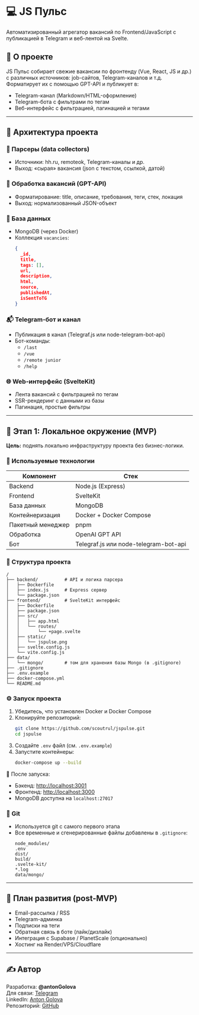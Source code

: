 # 💻 JS Пульс

Автоматизированный агрегатор вакансий по Frontend/JavaScript с публикацией в Telegram и веб-лентой на Svelte.

## 🚀 О проекте

JS Пульс собирает свежие вакансии по фронтенду (Vue, React, JS и др.) с различных источников: job-сайтов, Telegram-каналов и т.д.  
Форматирует их с помощью GPT-API и публикует в:

- Telegram-канал (Markdown/HTML-оформление)
- Telegram-бота с фильтрами по тегам
- Веб-интерфейс с фильтрацией, пагинацией и тегами

---

## 🧱 Архитектура проекта

### 🔎 Парсеры (data collectors)
- Источники: hh.ru, remoteok, Telegram-каналы и др.
- Выход: «сырая» вакансия (json с текстом, ссылкой, датой)

### 🤖 Обработка вакансий (GPT-API)
- Форматирование: title, описание, требования, теги, стек, локация
- Выход: нормализованный JSON-объект

### 💾 База данных
- MongoDB (через Docker)
- Коллекция `vacancies`:
  ```json
  {
    _id,
    title,
    tags: [],
    url,
    description,
    html,
    source,
    publishedAt,
    isSentToTG
  }
  ```

### 📬 Telegram-бот и канал
- Публикация в канал (Telegraf.js или node-telegram-bot-api)
- Бот-команды:
  - `/last`
  - `/vue`
  - `/remote junior`
  - `/help`

### 🌐 Web-интерфейс (SvelteKit)
- Лента вакансий с фильтрацией по тегам
- SSR-рендеринг с данными из базы
- Пагинация, простые фильтры

---

## 🧪 Этап 1: Локальное окружение (MVP)

**Цель:** поднять локально инфраструктуру проекта без бизнес-логики.

### 🧰 Используемые технологии

| Компонент     | Стек                         |
|---------------|------------------------------|
| Backend       | Node.js (Express)            |
| Frontend      | SvelteKit                    |
| База данных   | MongoDB                      |
| Контейнеризация | Docker + Docker Compose     |
| Пакетный менеджер | pnpm                     |
| Обработка     | OpenAI GPT API               |
| Бот           | Telegraf.js или node-telegram-bot-api |

### 📁 Структура проекта

```
/
├── backend/          # API и логика парсера
│   ├── Dockerfile
│   ├── index.js      # Express сервер
│   └── package.json
├── frontend/         # SvelteKit интерфейс
│   ├── Dockerfile
│   ├── package.json
│   ├── src/
│   │   ├── app.html
│   │   └── routes/
│   │       └── +page.svelte
│   ├── static/
│   │   └── jspulse.png
│   ├── svelte.config.js
│   └── vite.config.js
├── data/
│   └── mongo/        # том для хранения базы Mongo (в .gitignore)
├── .gitignore
├── .env.example
├── docker-compose.yml
└── README.md
```

### ⚙️ Запуск проекта

1. Убедитесь, что установлен Docker и Docker Compose
2. Клонируйте репозиторий:
   ```bash
   git clone https://github.com/scoutrul/jspulse.git
   cd jspulse
   ```
3. Создайте `.env` файл (см. `.env.example`)
4. Запустите контейнеры:
   ```bash
   docker-compose up --build
   ```

📍 После запуска:

- Бэкенд: [http://localhost:3001](http://localhost:3001)
- Фронтенд: [http://localhost:3000](http://localhost:3000)
- MongoDB доступна на `localhost:27017`

### 🧾 Git

- Используется git с самого первого этапа
- Все временные и сгенерированные файлы добавлены в `.gitignore`:
  ```
  node_modules/
  .env
  dist/
  build/
  .svelte-kit/
  *.log
  data/mongo/
  ```

---

## 📌 План развития (post-MVP)

- Email-рассылка / RSS
- Telegram-админка
- Подписки на теги
- Обратная связь в боте (лайк/дизлайк)
- Интеграция с Supabase / PlanetScale (опционально)
- Хостинг на Render/VPS/Cloudflare

---

## ✍️ Автор

Разработка: **@antonGolova**  
Для связи: [Telegram](https://t.me/antonGolova)  
LinkedIn: [Anton Golova](https://www.linkedin.com/in/antongolova)  
Репозиторий: [GitHub](https://github.com/scoutrul/jspulse)
